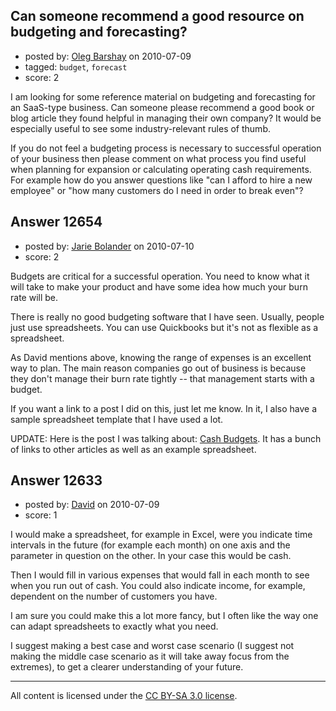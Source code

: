 ## Can someone recommend a good resource on budgeting and forecasting?

- posted by: [Oleg Barshay](https://stackexchange.com/users/-1/1098-oleg-barshay) on 2010-07-09
- tagged: `budget`, `forecast`
- score: 2

I am looking for some reference material on budgeting and forecasting for an SaaS-type business.  Can someone please recommend a good book or blog article they found helpful in managing their own company?  It would be especially useful to see some industry-relevant rules of thumb.

If you do not feel a budgeting process is necessary to successful operation of your business then please comment on what process you find useful when planning for expansion or calculating operating cash requirements.  For example how do you answer questions like "can I afford to hire a new employee" or "how many customers do I need in order to break even"?



## Answer 12654

- posted by: [Jarie Bolander](https://stackexchange.com/users/-1/585-jarie-bolander) on 2010-07-10
- score: 2

Budgets are critical for a successful operation. You need to know what it will take to make your product and have some idea how much your burn rate will be.

There is really no good budgeting software that I have seen. Usually, people just use spreadsheets. You can use Quickbooks but it's not as flexible as a spreadsheet.

As David mentions above, knowing the range of expenses is an excellent way to plan. The main reason companies go out of business is because they don't manage their burn rate tightly -- that management starts with a budget.

If you want a link to a post I did on this, just let me know. In it, I also have a sample spreadsheet template that I have used a lot.

UPDATE: Here is the post I was talking about: [Cash Budgets](http://www.thedailymba.com/2009/06/01/financial-models-cash-budgets/). It has a bunch of links to other articles as well as an example spreadsheet.


## Answer 12633

- posted by: [David](https://stackexchange.com/users/-1/2684-david) on 2010-07-09
- score: 1

I would make a spreadsheet, for example in Excel, were you indicate time intervals in the future (for example each month) on one axis and the parameter in question on the other. In your case this would be cash.

Then I would fill in various expenses that would fall in each month to see when you run out of cash. You could also indicate income, for example, dependent on the number of customers you have.

I am sure you could make this a lot more fancy, but I often like the way one can adapt spreadsheets to exactly what you need.

I suggest making a best case and worst case scenario (I suggest not making the middle case scenario as it will take away focus from the extremes), to get a clearer understanding of your future.



---

All content is licensed under the [CC BY-SA 3.0 license](https://creativecommons.org/licenses/by-sa/3.0/).
